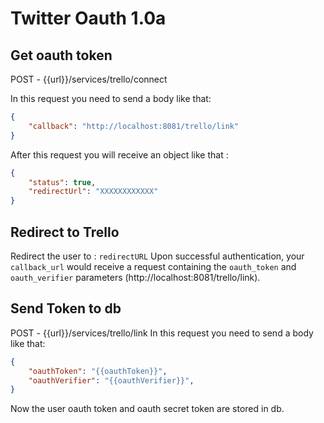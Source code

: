 
# Twitter Oauth 1.0a

## Get oauth token
POST - {{url}}/services/trello/connect

In this request you need to send a body like that:
```JSON
{
    "callback": "http://localhost:8081/trello/link"
}
```

After this request you will receive an object like that :
```JSON
{
	"status": true,
	"redirectUrl": "XXXXXXXXXXXX"
}
```
## Redirect to Trello
Redirect the user to : `redirectURL`
Upon successful authentication, your `callback_url` would receive a request containing the `oauth_token` and `oauth_verifier` parameters (http://localhost:8081/trello/link).

## Send Token to db
POST - {{url}}/services/trello/link
In this request you need to send a body like that:
```JSON
{
	"oauthToken": "{{oauthToken}}",
	"oauthVerifier": "{{oauthVerifier}}",
}
```
Now the user oauth token and oauth secret token are stored in db.
